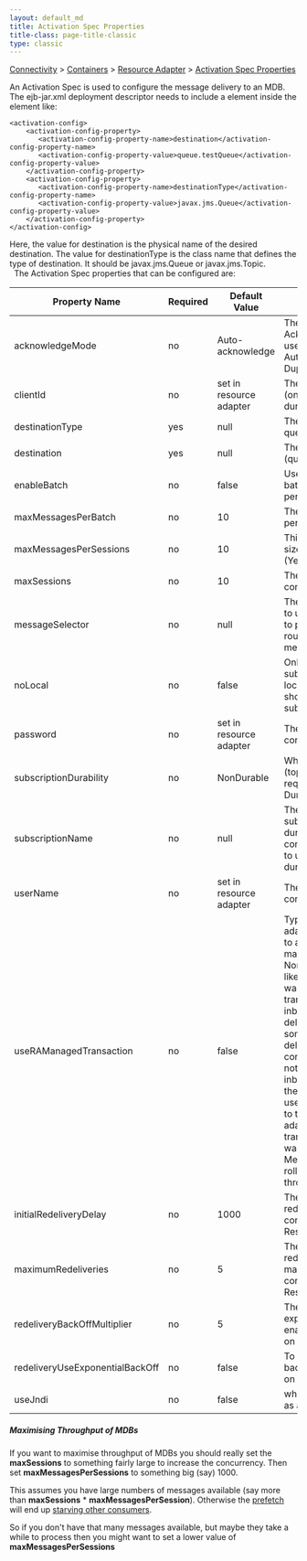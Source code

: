 ```yaml
---
layout: default_md
title: Activation Spec Properties 
title-class: page-title-classic
type: classic
---
```


[Connectivity](connectivity) > [Containers](containers) > [Resource Adapter](resource-adapter) > [Activation Spec Properties](activation-spec-properties)


An Activation Spec is used to configure the message delivery to an MDB. The ejb-jar.xml deployment descriptor needs to include a <activation-config> element inside the <message-driven> element like:
```
<activation-config>
    <activation-config-property>
       <activation-config-property-name>destination</activation-config-property-name>
       <activation-config-property-value>queue.testQueue</activation-config-property-value>
    </activation-config-property>
    <activation-config-property>
       <activation-config-property-name>destinationType</activation-config-property-name>
       <activation-config-property-value>javax.jms.Queue</activation-config-property-value>
    </activation-config-property>
</activation-config>
```
Here, the value for destination is the physical name of the desired destination. The value for destinationType is the class name that defines the type of destination. It should be javax.jms.Queue or javax.jms.Topic.  
 
The Activation Spec properties that can be configured are:

Property Name|Required|Default Value|Description
---|---|---|---
acknowledgeMode|no|Auto-acknowledge|The JMS Acknowledgement mode to use. Valid values are: Auto-acknowledge or Dups-ok-acknowledge
clientId|no|set in resource adapter|The JMS Client ID to use (only really required for durable topics)
destinationType|yes|null|The type of destination; a queue or topic
destination|yes|null|The destination name (queue or topic name)
enableBatch|no|false|Used to enable transaction batching for increased performance
maxMessagesPerBatch|no|10|The number of messages per transaction batch
maxMessagesPerSessions|no|10|This is actually the prefetch size for the subscription. (Yes, badly named).
maxSessions|no|10|The maximum number of concurrent sessions to use
messageSelector|no|null|The JMS [Message Selector](selectors) to use on the subscription to perform content based routing filtering the messages
noLocal|no|false|Only required for topic subscriptions; indicates if locally published messages should be included in the subscription or not
password|no|set in resource adapter|The password for the JMS connection
subscriptionDurability|no|NonDurable|Whether or not a durable (topic) subscription is required. Valid values are: Durable or NonDurable
subscriptionName|no|null|The name of the durable subscriber. Only used for durable topics and combined with the clientID to uniquely identify the durable topic subscription
userName|no|set in resource adapter|The user for the JMS connection
useRAManagedTransaction|no|false|Typically, a resource adapter delivers messages to an endpoint which is managed by a container. Normally, this container likes to be the one that wants to control the transaction that the inbound message is being delivered on. But sometimes, you want to deliver to a simpler container system that will not be controlling the inbound transaction. In these cases, if you set useRAManagedTransaction to true, the resource adapter will commit the transaction if no exception was generated from the MessageListener and rollback if an exception is thrown.
initialRedeliveryDelay|no|1000|The delay before redeliveries start. Also configurable on the ResourceAdapter
maximumRedeliveries|no|5|The maximum number of redeliveries or -1 for no maximum. Also configurable on the ResourceAdapter
redeliveryBackOffMultiplier|no|5|The multiplier to use if exponential back off is enabled. Also configurable on the ResourceAdapter
redeliveryUseExponentialBackOff|no|false|To enable exponential backoff. Also configurable on the ResourceAdapter
useJndi|no|false|when true, use destination as a jndi name

##### Maximising Throughput of MDBs

If you want to maximise throughput of MDBs you should really set the **maxSessions** to something fairly large to increase the concurrency. Then set **maxMessagesPerSessions** to something big (say) 1000.

This assumes you have large numbers of messages available (say more than **maxSessions** \* **maxMessagesPerSession**). Otherwise the [prefetch](what-is-the-prefetch-limit-for) will end up [starving other consumers](i-do-not-receive-messages-in-my-second-consumer).

So if you don't have that many messages available, but maybe they take a while to process then you might want to set a lower value of **maxMessagesPerSessions**


